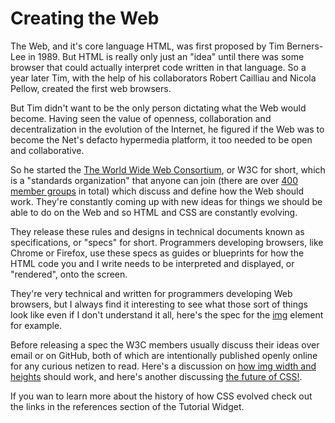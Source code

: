 # Creating the Web

The Web, and it's core language HTML, was first proposed by Tim Berners-Lee in 1989. But HTML is really only just an "idea" until there was some browser that could actually interpret code written in that language. So a year later Tim, with the help of his collaborators Robert Cailliau and Nicola Pellow, created the first web browsers.

But Tim didn't want to be the only person dictating what the Web would become. Having seen the value of openness, collaboration and decentralization in the evolution of the Internet, he figured if the Web was to become the Net's defacto hypermedia platform, it too needed to be open and collaborative.

So he started the <a href="https://www.w3.org/" target="_blank">The World Wide Web Consortium</a>, or W3C for short, which is a "standards organization" that anyone can join (there are over <a href="https://www.w3.org/Consortium/Member/List" target="_blank">400 member groups</a> in total) which discuss and define how the Web should work. They're constantly coming up with new ideas for things we should be able to do on the Web and so HTML and CSS are constantly evolving.

They release these rules and designs in technical documents known as specifications, or "specs" for short. Programmers developing browsers, like Chrome or Firefox, use these specs as guides or blueprints for how the HTML code you and I write needs to be interpreted and displayed, or "rendered", onto the screen.

They're very technical and written for programmers developing Web browsers, but I always find it interesting to see what those sort of things look like even if I don't understand it all, here's the spec for the <a href="https://www.w3.org/TR/html52/semantics-embedded-content.html#the-img-element" target="_blank">img</a> element for example.

Before releasing a spec the W3C members usually discuss their ideas over email or on GitHub, both of which are intentionally published openly online for any curious netizen to read. Here's a discussion on <a href="https://github.com/w3c/csswg-drafts/issues/5608" target="_blank">how img width and heights</a> should work, and here's another discussing <a href="https://github.com/w3c/csswg-drafts/issues/4770" target="_blank">the future of CSS!</a>.

If you wan to learn more about the history of how CSS evolved check out the links in the references section of the Tutorial Widget.
